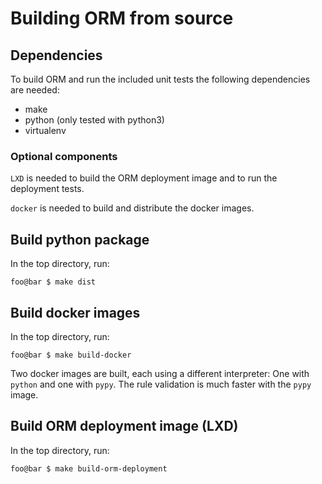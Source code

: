 # Building ORM from source

## Dependencies

To build ORM and run the included unit tests the following dependencies are needed:

- make
- python (only tested with python3)
- virtualenv

### Optional components

`LXD` is needed to build the ORM deployment image and to run the deployment tests.

`docker` is needed to build and distribute the docker images.

## Build python package

In the top directory, run:
```console
foo@bar $ make dist
```

## Build docker images

In the top directory, run:
```console
foo@bar $ make build-docker
```
Two docker images are built, each using a different interpreter: One with `python` and one with `pypy`. The rule validation is much faster with the `pypy` image.

## Build ORM deployment image (LXD)

In the top directory, run:
```console
foo@bar $ make build-orm-deployment
```
